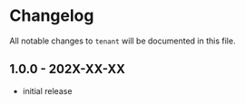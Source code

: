 # Changelog

All notable changes to `tenant` will be documented in this file.

## 1.0.0 - 202X-XX-XX

- initial release
